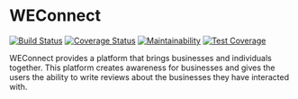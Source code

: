 # WEConnect

[![Build Status](https://travis-ci.org/clintonpi/WEConnect.svg?branch=feature%2F%23155552758%2Fget-businesses-by-category)](https://travis-ci.org/clintonpi/WEConnect)
[![Coverage Status](https://coveralls.io/repos/github/clintonpi/WEConnect/badge.svg?branch=feature%2F%23155552758%2Fget-businesses-by-category)](https://coveralls.io/github/clintonpi/WEConnect?branch=feature%2F%23155552758%2Fget-businesses-by-category)
[![Maintainability](https://api.codeclimate.com/v1/badges/08a0ff42e818efae34d9/maintainability)](https://codeclimate.com/github/clintonpi/WEConnect/maintainability)
[![Test Coverage](https://api.codeclimate.com/v1/badges/08a0ff42e818efae34d9/test_coverage)](https://codeclimate.com/github/clintonpi/WEConnect/test_coverage)

WEConnect provides a platform that brings businesses and individuals together. This platform creates awareness for businesses and gives the users the ability to write reviews about the businesses they have interacted with.
